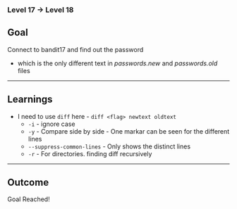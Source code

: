 ### Level 17 -> Level 18


**Goal**<br>
---
Connect to bandit17 and find out the password 
- which is the only different text in _passwords.new_ and _passwords.old_ files 

---
**Learnings**<br>
---
- I need to use `diff` here - `diff <flag> newtext oldtext`
    * `-i` - ignore case
    * `-y` - Compare side by side - One markar can be seen for the different lines
    * `--suppress-common-lines` - Only shows the distinct lines
    * `-r` - For directories. finding diff recursively

---
**Outcome**<br>
---
Goal Reached! <!-- Password to next level:: `x2gLTTjFwMOhQ8oWNbMN362QKxfRqGlO` -->